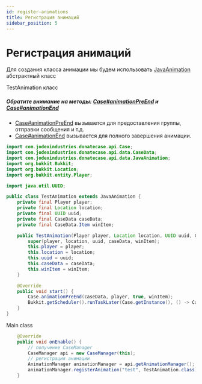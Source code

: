 ```yaml
---
id: register-animations
title: Регистрация анимаций
sidebar_position: 5
---
```

# Регистрация анимаций


Для создания класса анимации мы будем использовать [JavaAnimation](https://repo.jodexindustries.xyz/javadoc/releases/com/jodexindustries/donatecase/DonateCaseAPI/latest/.cache/unpack/com/jodexindustries/donatecase/api/data/JavaAnimation.html) абстрактный класс

TestAnimation класс

##### Обратите внимание на методы: [Case#animationPreEnd](https://repo.jodexindustries.xyz/javadoc/releases/com/jodexindustries/donatecase/DonateCaseAPI/2.2.2.4/raw/com/jodexindustries/donatecase/api/Case.html#animationPreEnd(com.jodexindustries.donatecase.api.data.CaseData,org.bukkit.entity.Player,boolean,com.jodexindustries.donatecase.api.data.CaseData.Item)) и [Case#animationEnd](https://repo.jodexindustries.xyz/javadoc/releases/com/jodexindustries/donatecase/DonateCaseAPI/2.2.2.4/raw/com/jodexindustries/donatecase/api/Case.html#animationEnd(com.jodexindustries.donatecase.api.data.CaseData,org.bukkit.entity.Player,java.util.UUID,com.jodexindustries.donatecase.api.data.CaseData.Item))
- [Case#animationPreEnd](https://repo.jodexindustries.xyz/javadoc/releases/com/jodexindustries/donatecase/DonateCaseAPI/2.2.2.4/raw/com/jodexindustries/donatecase/api/Case.html#animationPreEnd(com.jodexindustries.donatecase.api.data.CaseData,org.bukkit.entity.Player,boolean,com.jodexindustries.donatecase.api.data.CaseData.Item)) вызывается для предоставления группы, отправки сообщения и т.д.
- [Case#animationEnd](https://repo.jodexindustries.xyz/javadoc/releases/com/jodexindustries/donatecase/DonateCaseAPI/2.2.2.4/raw/com/jodexindustries/donatecase/api/Case.html#animationEnd(com.jodexindustries.donatecase.api.data.CaseData,org.bukkit.entity.Player,java.util.UUID,com.jodexindustries.donatecase.api.data.CaseData.Item)) вызывается для полного завершения анимации.
```java
import com.jodexindustries.donatecase.api.Case;
import com.jodexindustries.donatecase.api.data.CaseData;
import com.jodexindustries.donatecase.api.data.JavaAnimation;
import org.bukkit.Bukkit;
import org.bukkit.Location;
import org.bukkit.entity.Player;

import java.util.UUID;

public class TestAnimation extends JavaAnimation {
    private final Player player;
    private final Location location;
    private final UUID uuid;
    private final CaseData caseData;
    private final CaseData.Item winItem;

    public TestAnimation(Player player, Location location, UUID uuid, CaseData caseData, CaseData.Item winItem) {
        super(player, location, uuid, caseData, winItem);
        this.player = player;
        this.location = location;
        this.uuid = uuid;
        this.caseData = caseData;
        this.winItem = winItem;
    }

    @Override
    public void start() {
        Case.animationPreEnd(caseData, player, true, winItem);
        Bukkit.getScheduler().runTaskLater(Case.getInstance(), () -> Case.animationEnd(caseData, player, uuid, winItem),20L);
    }
}

```

Main class
```java
    @Override
    public void onEnable() {
        // получение CaseManager
        CaseManager api = new CaseManager(this);
        // регистрация анимации
        AnimationManager animationManager = api.getAnimationManager();
        animationManager.registerAnimation("test", TestAnimation.class);
    }
```